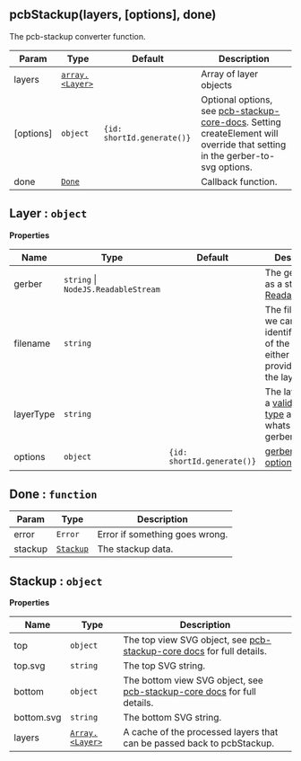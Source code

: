 <a name="pcbStackup"></a>

## pcbStackup(layers, [options], done)
The pcb-stackup converter function.

| Param     | Type                                       | Default                               | Description                                                                                                                                                                                                 |
| --------- | ------------------------------------------ | ------------------------------------- | ----------------------------------------------------------------------------------------------------------------------------                                                                                |
| layers    | <code>[array.&lt;Layer&gt;](#Layer)</code> |                                       | Array of layer objects                                                                                                                                                                                      |
| [options] | <code>object</code>                        | <code>{id: shortId.generate()}</code> | Optional options, see [pcb-stackup-core-docs](https://github.com/tracespace/pcb-stackup-core/blob/master/README.md#options). Setting createElement will override that setting in the gerber-to-svg options. |
| done      | <code>[Done](#Done)</code>                 |                                       | Callback function.                                                                                                                                                                                          |

<a name="Layer"></a>

## Layer : <code>object</code>
**Properties**

| Name      | Type                                                          | Default                               | Description                                                                                                                                |
| --------- | ------------------------------------------------------------- | ------------------------------------- | ------------------------------------------------------------------------------------------------------------------------------------------ |
| gerber    | <code>string</code> &#124; <code>NodeJS.ReadableStream</code> |                                       | The gerber data as a string or [ReadableStream](https://nodejs.org/api/stream.html#stream_readable_streams)                                |
| filename  | <code>string</code>                                           |                                       | The filename so we can try and identify the type of the layer. You either have to provide this or the layerType.                           |
| layerType | <code>string</code>                                           |                                       | The layer type, a [valid layer type](https://github.com/tracespace/whats-that-gerber#layer-types-and-names) as given by whats-that-gerber. |
| options   | <code>object</code>                                           | <code>{id: shortId.generate()}</code> | [gerber-to-svg options](https://github.com/mcous/gerber-to-svg/blob/master/API.md#options)                                                 |

<a name="Done"></a>

## Done : <code>function</code>

| Param   | Type                             | Description                    |
| ------- | -------------------------------- | ------------------------------ |
| error   | <code>Error</code>               | Error if something goes wrong. |
| stackup | <code>[Stackup](#Stackup)</code> | The stackup data.              |

<a name="Stackup"></a>

## Stackup : <code>object</code>
**Properties**

| Name       | Type                                       | Description                                                                                                                                           |
| ---------- | ------------------------------------------ | ----------------------------------------------------------------------------------------------------------------------------------------------------- |
| top        | <code>object</code>                        | The top view SVG object, see [pcb-stackup-core docs](https://github.com/tracespace/pcb-stackup-core/blob/master/README.md#usage) for full details.    |
| top.svg    | <code>string</code>                        | The top SVG string.                                                                                                                                   |
| bottom     | <code>object</code>                        | The bottom view SVG object, see [pcb-stackup-core docs](https://github.com/tracespace/pcb-stackup-core/blob/master/README.md#usage) for full details. |
| bottom.svg | <code>string</code>                        | The bottom SVG string.                                                                                                                                |
| layers     | <code>[Array.&lt;Layer&gt;](#Layer)</code> | A cache of the processed layers that can be passed back to pcbStackup.                                                                                |
